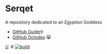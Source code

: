 # Serqet
A repository dedicated to an _Egyption_ Goddess

[//]: # (Comment line!!)
[//]: <> (This is also a comment.)

* [GitHub Guide](https://guides.github.com):nerd_face:
* [GitHub Octodex](https://octodex.github.com/) :smile_cat:

[//]: # [![build](https://travis-ci.org/ikatyang/emoji-cheat-sheet.svg?branch=master)](https://travis-ci.org/ikatyang/emoji-cheat-sheet)

<!-- img src='https://octodex.github.com/images/steroidtocat.png' width='200'/ -->